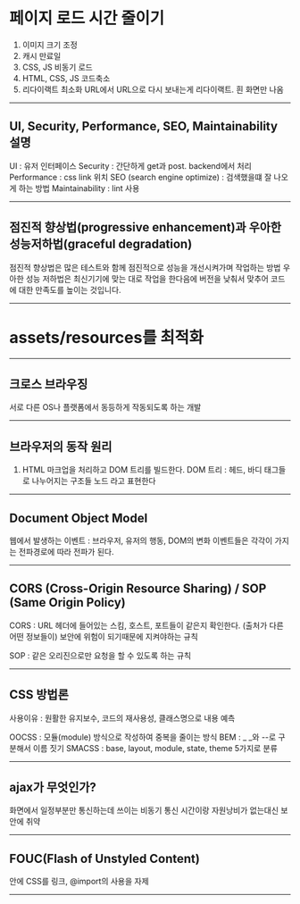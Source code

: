 # 페이지 로드 시간 줄이기
1. 이미지 크기 조정
2. 캐시 만료일
3. CSS, JS 비동기 로드
4. HTML, CSS, JS 코드축소
5. 리다이랙트 최소화
URL에서 URL으로 다시 보내는게 리다이랙트. 흰 화면만 나옴

-----------------------------------------------------------------------------------
## UI, Security, Performance, SEO, Maintainability 설명
UI : 유저 인터페이스
Security : 간단하게 get과 post. backend에서 처리
Performance : css link 위치
SEO (search engine optimize) : 검색했을떄 잘 나오게 하는 방법
Maintainability : lint 사용


-----------------------------------------------------------------------------------

## 점진적 향상법(progressive enhancement)과 우아한 성능저하법(graceful degradation)
점진적 향상법은 많은 테스트와 함께 점진적으로 성능을 개선시켜가며 작업하는 방법
우아한 성능 저하법은 최신기기에 맞는 대로 작업을 한다음에 버전을 낮춰서 맞추어 코드에 대한 만족도를 높이는 것입니다. 

-----------------------------------------------------------------------------------

# assets/resources를 최적화

-----------------------------------------------------------------------------------

## 크로스 브라우징
서로 다른 OS나 플랫폼에서 동등하게 작동되도록 하는 개발

-----------------------------------------------------------------------------------

## 브라우저의 동작 원리
1. HTML 마크업을 처리하고 DOM 트리를 빌드한다.
DOM 트리 : 헤드, 바디 태그들로 나누어지는 구조들
노드 라고 표현한다

-----------------------------------------------------------------------------------

## Document Object Model

웹에서 발생하는 이벤트 : 브라우저, 유저의 행동, DOM의 변화
이벤트들은 각각이 가지는 전파경로에 따라 전파가 된다.


-----------------------------------------------------------------------------------

## CORS (Cross-Origin Resource Sharing) / SOP (Same Origin Policy)

CORS : URL 헤더에 들어있는 스킴, 호스트, 포트들이 같은지 확인한다. (출처가 다른 어떤 정보들이) 
보안에 위험이 되기때문에 지켜야하는 규칙

SOP : 같은 오리진으로만 요청을 할 수 있도록 하는 규칙


-----------------------------------------------------------------------------------
## CSS 방법론

사용이유 : 원활한 유지보수, 코드의 재사용성, 클래스명으로 내용 예측

OOCSS : 모듈(module) 방식으로 작성하여 중복을 줄이는 방식
BEM :  _ _와 --로 구분해서 이름 짓기
SMACSS : base, layout, module, state, theme 5가지로 분류

-----------------------------------------------------------------------------------

## ajax가 무엇인가?
화면에서 일정부분만 통신하는데 쓰이는 비동기 통신
시간이랑 자원낭비가 없는대신 보안에 취약

-----------------------------------------------------------------------------------

## FOUC(Flash of Unstyled Content)
 <head>안에 CSS를 링크, @import의 사용을 자제

-----------------------------------------------------------------------------------

